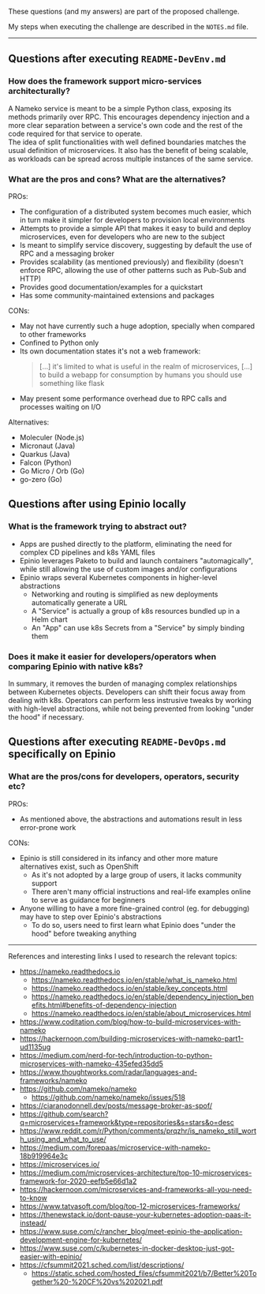 These questions (and my answers) are part of the proposed challenge.

My steps when executing the challenge are described in the `NOTES.md` file.

<hr>

## Questions after executing `README-DevEnv.md`

### How does the framework support micro-services architecturally?

A Nameko service is meant to be a simple Python class, exposing its methods primarily over RPC.
This encourages dependency injection and a more clear separation between a service's own code and the rest of the code required for that service to operate.  
The idea of split functionalities with well defined boundaries matches the usual definition of microservices.
It also has the benefit of being scalable, as workloads can be spread across multiple instances of the same service.

### What are the pros and cons? What are the alternatives?

PROs:
- The configuration of a distributed system becomes much easier, which in turn make it simpler for developers to provision local environments
- Attempts to provide a simple API that makes it easy to build and deploy microservices, even for developers who are new to the subject
- Is meant to simplify service discovery, suggesting by default the use of RPC and a messaging broker
- Provides scalability (as mentioned previously) and flexibility (doesn't enforce RPC, allowing the use of other patterns such as Pub-Sub and HTTP)
- Provides good documentation/examples for a quickstart
- Has some community-maintained extensions and packages

CONs:
- May not have currently such a huge adoption, specially when compared to other frameworks
- Confined to Python only  
- Its own documentation states it's not a web framework:
	> [...] it's limited to what is useful in the realm of microservices, [...] to build a webapp for consumption by humans you should use something like flask
- May present some performance overhead due to RPC calls and processes waiting on I/O

Alternatives:
- Moleculer (Node.js)
- Micronaut (Java)
- Quarkus (Java)
- Falcon (Python)
- Go Micro / Orb (Go)
- go-zero (Go)

## Questions after using Epinio locally

### What is the framework trying to abstract out?

- Apps are pushed directly to the platform, eliminating the need for complex CD pipelines and k8s YAML files
- Epinio leverages Paketo to build and launch containers "automagically", while still allowing the use of custom images and/or configurations
- Epinio wraps several Kubernetes components in higher-level abstractions
	- Networking and routing is simplified as new deployments automatically generate a URL
	- A "Service" is actually a group of k8s resources bundled up in a Helm chart
	- An "App" can use k8s Secrets from a "Service" by simply binding them

### Does it make it easier for developers/operators when comparing Epinio with native k8s?

In summary, it removes the burden of managing complex relationships between Kubernetes objects. Developers can shift their focus away from dealing with k8s.
Operators can perform less instrusive tweaks by working with high-level abstractions, while not being prevented from looking "under the hood" if necessary.

## Questions after executing `README-DevOps.md` specifically on Epinio

### What are the pros/cons for developers, operators, security etc?

PROs:
- As mentioned above, the abstractions and automations result in less error-prone work

CONs:
- Epinio is still considered in its infancy and other more mature alternatives exist, such as OpenShift
	- As it's not adopted by a large group of users, it lacks community support
	- There aren't many official instructions and real-life examples online to serve as guidance for beginners
- Anyone willing to have a more fine-grained control (eg. for debugging) may have to step over Epinio's abstractions
	- To do so, users need to first learn what Epinio does "under the hood" before tweaking anything

<hr>

References and interesting links I used to research the relevant topics:
- https://nameko.readthedocs.io
	- https://nameko.readthedocs.io/en/stable/what_is_nameko.html
	- https://nameko.readthedocs.io/en/stable/key_concepts.html
	- https://nameko.readthedocs.io/en/stable/dependency_injection_benefits.html#benefits-of-dependency-injection
	- https://nameko.readthedocs.io/en/stable/about_microservices.html
- https://www.coditation.com/blog/how-to-build-microservices-with-nameko
- https://hackernoon.com/building-microservices-with-nameko-part1-ud1135ug
- https://medium.com/nerd-for-tech/introduction-to-python-microservices-with-nameko-435efed35dd5
- https://www.thoughtworks.com/radar/languages-and-frameworks/nameko
- https://github.com/nameko/nameko
	- https://github.com/nameko/nameko/issues/518
- https://ciaranodonnell.dev/posts/message-broker-as-spof/
- https://github.com/search?q=microservices+framework&type=repositories&s=stars&o=desc
- https://www.reddit.com/r/Python/comments/prqzhr/is_nameko_still_worth_using_and_what_to_use/
- https://medium.com/forepaas/microservice-with-nameko-18b919964e3c
- https://microservices.io/
- https://medium.com/microservices-architecture/top-10-microservices-framework-for-2020-eefb5e66d1a2
- https://hackernoon.com/microservices-and-frameworks-all-you-need-to-know
- https://www.tatvasoft.com/blog/top-12-microservices-frameworks/
- https://thenewstack.io/dont-pause-your-kubernetes-adoption-paas-it-instead/
- https://www.suse.com/c/rancher_blog/meet-epinio-the-application-development-engine-for-kubernetes/
- https://www.suse.com/c/kubernetes-in-docker-desktop-just-got-easier-with-epinio/
- https://cfsummit2021.sched.com/list/descriptions/
	- https://static.sched.com/hosted_files/cfsummit2021/b7/Better%20Together%20-%20CF%20vs%202021.pdf
